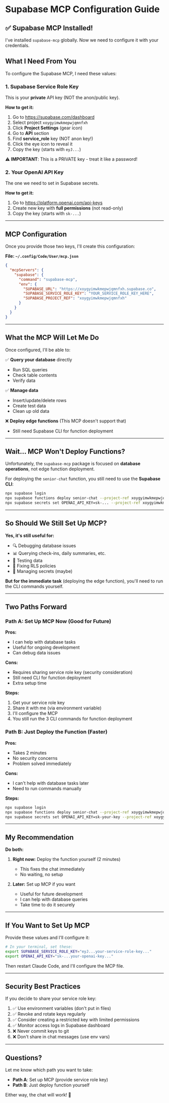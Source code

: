 # Supabase MCP Configuration Guide

## ✅ Supabase MCP Installed!

I've installed `supabase-mcp` globally. Now we need to configure it with your credentials.

## What I Need From You

To configure the Supabase MCP, I need these values:

### 1. Supabase Service Role Key

This is your **private** API key (NOT the anon/public key).

**How to get it:**
1. Go to https://supabase.com/dashboard
2. Select project `xoygyimwkmepwjqmnfxh`
3. Click **Project Settings** (gear icon)
4. Go to **API** section
5. Find **service_role** key (NOT anon key!)
6. Click the eye icon to reveal it
7. Copy the key (starts with `eyJ...`)

⚠️ **IMPORTANT**: This is a PRIVATE key - treat it like a password!

### 2. Your OpenAI API Key

The one we need to set in Supabase secrets.

**How to get it:**
1. Go to https://platform.openai.com/api-keys
2. Create new key with **full permissions** (not read-only)
3. Copy the key (starts with `sk-...`)

---

## MCP Configuration

Once you provide those two keys, I'll create this configuration:

**File: `~/.config/Code/User/mcp.json`**

```json
{
  "mcpServers": {
    "supabase": {
      "command": "supabase-mcp",
      "env": {
        "SUPABASE_URL": "https://xoygyimwkmepwjqmnfxh.supabase.co",
        "SUPABASE_SERVICE_ROLE_KEY": "YOUR_SERVICE_ROLE_KEY_HERE",
        "SUPABASE_PROJECT_REF": "xoygyimwkmepwjqmnfxh"
      }
    }
  }
}
```

---

## What the MCP Will Let Me Do

Once configured, I'll be able to:

✅ **Query your database** directly
- Run SQL queries
- Check table contents
- Verify data

✅ **Manage data**
- Insert/update/delete rows
- Create test data
- Clean up old data

❌ **Deploy edge functions** (This MCP doesn't support that)
- Still need Supabase CLI for function deployment

---

## Wait... MCP Won't Deploy Functions?

Unfortunately, the `supabase-mcp` package is focused on **database operations**, not edge function deployment.

For deploying the `senior-chat` function, you still need to use the **Supabase CLI**:

```bash
npx supabase login
npx supabase functions deploy senior-chat --project-ref xoygyimwkmepwjqmnfxh
npx supabase secrets set OPENAI_API_KEY=sk-... --project-ref xoygyimwkmepwjqmnfxh
```

---

## So Should We Still Set Up MCP?

**Yes, it's still useful for:**
- 🔍 Debugging database issues
- 📊 Querying check-ins, daily summaries, etc.
- 🧪 Testing data
- 🔧 Fixing RLS policies
- 📝 Managing secrets (maybe)

**But for the immediate task** (deploying the edge function), you'll need to run the CLI commands yourself.

---

## Two Paths Forward

### Path A: Set Up MCP Now (Good for Future)

**Pros:**
- I can help with database tasks
- Useful for ongoing development
- Can debug data issues

**Cons:**
- Requires sharing service role key (security consideration)
- Still need CLI for function deployment
- Extra setup time

**Steps:**
1. Get your service role key
2. Share it with me (via environment variable)
3. I'll configure the MCP
4. You still run the 3 CLI commands for function deployment

### Path B: Just Deploy the Function (Faster)

**Pros:**
- Takes 2 minutes
- No security concerns
- Problem solved immediately

**Cons:**
- I can't help with database tasks later
- Need to run commands manually

**Steps:**
```bash
npx supabase login
npx supabase functions deploy senior-chat --project-ref xoygyimwkmepwjqmnfxh
npx supabase secrets set OPENAI_API_KEY=sk-your-key --project-ref xoygyimwkmepwjqmnfxh
```

---

## My Recommendation

**Do both:**

1. **Right now:** Deploy the function yourself (2 minutes)
   - This fixes the chat immediately
   - No waiting, no setup

2. **Later:** Set up MCP if you want
   - Useful for future development
   - I can help with database queries
   - Take time to do it securely

---

## If You Want to Set Up MCP

Provide these values and I'll configure it:

```bash
# In your terminal, set these:
export SUPABASE_SERVICE_ROLE_KEY="eyJ...your-service-role-key..."
export OPENAI_API_KEY="sk-...your-openai-key..."
```

Then restart Claude Code, and I'll configure the MCP file.

---

## Security Best Practices

If you decide to share your service role key:

1. ✅ Use environment variables (don't put in files)
2. ✅ Revoke and rotate keys regularly
3. ✅ Consider creating a restricted key with limited permissions
4. ✅ Monitor access logs in Supabase dashboard
5. ❌ Never commit keys to git
6. ❌ Don't share in chat messages (use env vars)

---

## Questions?

Let me know which path you want to take:
- **Path A**: Set up MCP (provide service role key)
- **Path B**: Just deploy function yourself

Either way, the chat will work! 🎉
